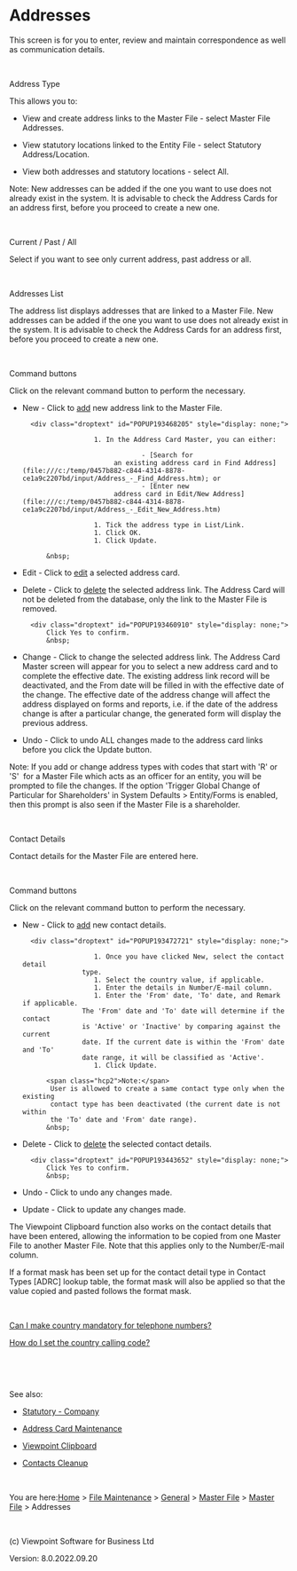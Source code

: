 




# <span class="Bold">Addresses</span>
This screen is for you to enter, review and maintain correspondence 
 as well as communication details.

&nbsp;

Address Type

This allows you to:

	

- View and create address links to the Master File - select Master 
    	 File Addresses.

	

- View statutory locations linked to the Entity File - select 
    	 Statutory Address/Location.

	

- View both addresses and statutory locations - select All.

<span class="hcp2">Note:</span> New 
 addresses can be added if the one you want to use does not already exist 
 in the system. It is advisable to check the Address Cards for an address 
 first, before you proceed to create a new one.

&nbsp;

Current / Past / All

Select if you want to see only current address, past address or all.

&nbsp;

Addresses List

The address list displays addresses that are linked to a Master File. 
 New addresses can be added if the one you want to use does not already 
 exist in the system. It is advisable to check the Address Cards for an 
 address first, before you proceed to create a new one.

&nbsp;

Command buttons

Click on the relevant command button to perform the necessary.

	

- <span class="hcp3">New -</span> Click to [add](javascript:TextPopup(this)) 
    	 new address link to the Master File.
    
    	<div class="droptext" id="POPUP193468205" style="display: none;">
    		
        			    1. In the Address Card Master, you can either:
        			
            				        - [Search for 
            				 an existing address card in Find Address](file:///c:/temp/0457b882-c844-4314-8878-ce1a9c2207bd/input/Address_-_Find_Address.htm); or
            				        - [Enter new 
            				 address card in Edit/New Address](file:///c:/temp/0457b882-c844-4314-8878-ce1a9c2207bd/input/Address_-_Edit_New_Address.htm)
            			
        			    1. Tick the address type in List/Link.
        			    1. Click OK.
        			    1. Click Update.
        		
    		&nbsp;
     </div>

	

- <span class="hcp3">Edit</span> - Click to [edit](file:///c:/temp/0457b882-c844-4314-8878-ce1a9c2207bd/input/Address_-_Edit_New_Address.htm) a selected 
    	 address card.

	

- <span class="hcp3">Delete</span> - Click to [delete](javascript:TextPopup(this)) 
    	 the selected address link. The Address Card will not be deleted from 
    	 the database, only the link to the Master File is removed.
    
    	<div class="droptext" id="POPUP193460910" style="display: none;">
    		Click Yes to confirm.
    		&nbsp;
     </div>

	

- <span class="hcp3">Change</span> - Click to change 
    	 the selected address link. The Address Card Master screen will appear 
    	 for you to select a new address card and to complete the effective 
    	 date. The existing address link record will be deactivated, and the 
    	 From date will be filled in with the effective date of the change. 
    	 The effective date of the address change will affect the address displayed 
    	 on forms and reports, i.e. if the date of the address change is after 
    	 a particular change, the generated form will display the previous 
    	 address.

	

- <span class="hcp3">Undo</span> - Click to undo 
    	 ALL changes made to the address card links before you click the Update 
    	 button.

<span class="hcp2">Note</span>: If 
 you add or change address types with codes that start with 'R' or 'S' 
 &nbsp;for a Master File which acts as an officer for an entity, you will 
 be prompted to file the changes. If the option 'Trigger Global Change 
 of Particular for Shareholders' in System Defaults &gt; Entity/Forms is 
 enabled, then this prompt is also seen if the Master File is a shareholder.

&nbsp;

Contact Details

Contact details for the Master File are entered here.

&nbsp;

Command buttons

Click on the relevant command button to perform the necessary.

	

- <span class="hcp3">New -</span> Click to [add](javascript:TextPopup(this)) 
    	 new contact details.
    
    	<div class="droptext" id="POPUP193472721" style="display: none;">
    		
        			    1. Once you have clicked New, select the contact detail 
        			 type.
        			    1. Select the country value, if applicable.
        			    1. Enter the details in Number/E-mail column.
        			    1. Enter the 'From' date, 'To' date, and Remark if applicable. 
        			 The 'From' date and 'To' date will determine if the contact 
        			 is 'Active' or 'Inactive' by comparing against the current 
        			 date. If the current date is within the 'From' date and 'To' 
        			 date range, it will be classified as 'Active'.
        			    1. Click Update.
        		
    		<span class="hcp2">Note:</span> 
    		 User is allowed to create a same contact type only when the existing 
    		 contact type has been deactivated (the current date is not within 
    		 the 'To' date and 'From' date range).
    		&nbsp;
     </div>

	

- <span class="hcp3">Delete</span> - Click to [delete](javascript:TextPopup(this)) 
    	 the selected contact details.
    
    	<div class="droptext" id="POPUP193443652" style="display: none;">
    		Click Yes to confirm.
    		&nbsp;
     </div>

	

- <span class="hcp3">Undo</span> 
    	 - Click to undo any changes made.

	

- <span class="hcp3">Update</span> 
    	 - Click to update any changes made.

The Viewpoint Clipboard function also works on the contact details that 
 have been entered, allowing the information to be copied from one Master 
 File to another Master File. Note that this applies only to the Number/E-mail 
 column.

If a format mask has been set up for the contact detail type in Contact 
 Types [ADRC] lookup table, the format mask will also be applied so that 
 the value copied and pasted follows the format mask.

&nbsp;

[Can I make country 
 mandatory for telephone numbers?](javascript:TextPopup(this))
 
<div class="droptext" id="POPUP484845873" style="display: none;">
	

Yes, this is possible. Enter the [REQCNTR=Y] tag for the contact 
	 type in Contact Types [ADRC] lookup table.

	

&nbsp;
 </div>

[How do I set 
 the country calling code?](javascript:TextPopup(this))
 
<div class="droptext" id="POPUP483810509" style="display: none;">
	

This is done using the [TELPREFIX=&lt;Code&gt;] tag in the Country 
	 Codes [CNTR] lookup table.

	

&nbsp;
 </div>

&nbsp;

&nbsp;

See also:

	

- [Statutory 
    	 - Company](file:///c:/temp/0457b882-c844-4314-8878-ce1a9c2207bd/Administrator/Statutory_-_Company.htm)

	

- [Address Card Maintenance](file:///c:/temp/0457b882-c844-4314-8878-ce1a9c2207bd/input/Address_Card_Maintenance.htm)

	

- [Viewpoint Clipboard](file:///c:/temp/0457b882-c844-4314-8878-ce1a9c2207bd/input/Viewpoint_Clipboard.htm)

	

- [Contacts 
    	 Cleanup](file:///c:/temp/0457b882-c844-4314-8878-ce1a9c2207bd/Configuration/Contact_Global_Cleanup.htm)


 
&nbsp;

You are here:[Home](file:///c:/temp/0457b882-c844-4314-8878-ce1a9c2207bd/input/Copyright_Notice.htm) &gt; [File Maintenance](file:///c:/temp/0457b882-c844-4314-8878-ce1a9c2207bd/input/File_Maintenance_screen.htm) &gt; [General](file:///c:/temp/0457b882-c844-4314-8878-ce1a9c2207bd/input/Overview.htm#642b3b9347ca42c9b00b820c00c373fa=1) &gt; [Master File](file:///c:/temp/0457b882-c844-4314-8878-ce1a9c2207bd/input/MF_-_Setup.htm) &gt; [Master File](file:///c:/temp/0457b882-c844-4314-8878-ce1a9c2207bd/input/MF_-_Setup.htm) &gt; Addresses
 
&nbsp;
 
(c) Viewpoint Software for 
 Business Ltd
 
Version: 8.0.2022.09.20




